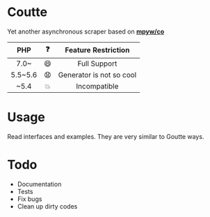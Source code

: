 # Coutte

Yet another asynchronous scraper based on **[mpyw/co](https://github.com/mpyw/co)**

| PHP | :question: | Feature Restriction |
|:---:|:---:|:---:|
| 7.0~ | :smile: | Full Support |
| 5.5~5.6 | :anguished: | Generator is not so cool |
| ~5.4 | :boom: | Incompatible |

# Usage

Read interfaces and examples. They are very similar to Goutte ways.

# Todo

- Documentation
- Tests
- Fix bugs
- Clean up dirty codes

